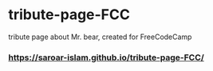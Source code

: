 # tribute-page-FCC
 tribute page about Mr. bear, created for FreeCodeCamp

### https://saroar-islam.github.io/tribute-page-FCC/

